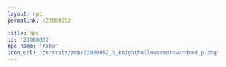 ```yaml
---
layout: npc
permalink: /23000052

title: Npc
id: '23000052'
npc_name: 'Kabo'
icon_url: 'portrait/mob/23000052_b_knighthollowarmorswordred_p.png'
---
```

